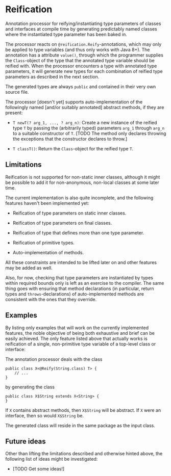 # Reification

Annotation processor for reifying/instantiating type parameters of classes and interfaces at compile time by generating
predictably named classes where the instantiated type parameter has been baked in.

The processor reacts on `@reification.Reify`-annotations, which may only be applied to type variables (and thus only
works with Java 8+). The annotation has a attribute `value()`, through which the programmer supplies the `Class`-object
of the type that the annotated type variable should be reified with. When the processor encounters a type with annotated
type parameters, it will generate new types for each combination of reified type parameters as described in the next
section.

The generated types are always `public` and contained in their very own source file.

The processor [doesn't yet] supports auto-implementation of the followingly named [and/or suitably annotated] abstract
methods, if they are present:

*   `T newT(? arg_1, ..., ? arg_n)`: Create a new instance of the reified type `T` by passing the (arbitrarily typed)
    parameters `arg_1` through `arg_n` to a suitable constructor of `T`. [TODO The method only declares throwing the
    exceptions that the constructor declares to throw.]

*   `T classT()`: Return the `Class`-object for the reified type `T`.

## Limitations

Reification is not supported for non-static inner classes, although it might be possible to add it for non-anonymous,
non-local classes at some later time.

The current implementation is also quite incomplete, and the following features haven't been implemented yet:

*   Reification of type parameters on static inner classes.

*   Reification of type parameters on final classes.

*   Reification of type that defines more than one type parameter.

*   Reification of primitive types.

*   Auto-implementation of methods.

All these constraints are intended to be lifted later on and other features may be added as well.

Also, for now, checking that type parameters are instantiated by types within required bounds only is left as an
exercise to the compiler. The same thing goes with ensuring that method declarations (in particular, return types and
`throws`-declarations) of auto-implemented methods are consistent with the ones that they override.

## Examples

By listing only examples that will work on the currently implemented features, the noble objective of being both
exhaustive and brief can be easily achieved. The only feature listed above that actually works is reification of a
single, non-primitive type variable of a top-level class or interface:

The annotation processor deals with the class

    public class X<@Reify(String.class) T> {
        // ...
    }

by generating the class

    public class X$String extends X<String> {
    }

If `X` contains abstract methods, then `X$String` will be abstract. If `X` were an interface, then so would `X$String`
be.

The generated class will reside in the same package as the input class. 

## Future ideas

Other than lifting the limitations described and otherwise hinted above, the following list of ideas might be
investigated:

*   [TODO Get some ideas!]
